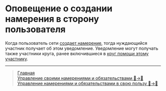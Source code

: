 # Оповещение о создании намерения в сторону пользователя

Когда пользователь сети [создает намерение](../actions/create_intent.md), тогда нуждающийся участник получает об этом уведомление. Уведомление могут получать также участники круга, ранее включившиеся в [круг помощи этому участнику](actions/list_other_people.md).

---
> [Главная](../index.md)   
> [Управление своими намерениями и обязательствами 👤->👥](../actions/show_int_obl.md)  
> [Управление намерениями и обязательствами в свою пользу 👥->👤](../actions/show_int_obl_for_me.md) 
